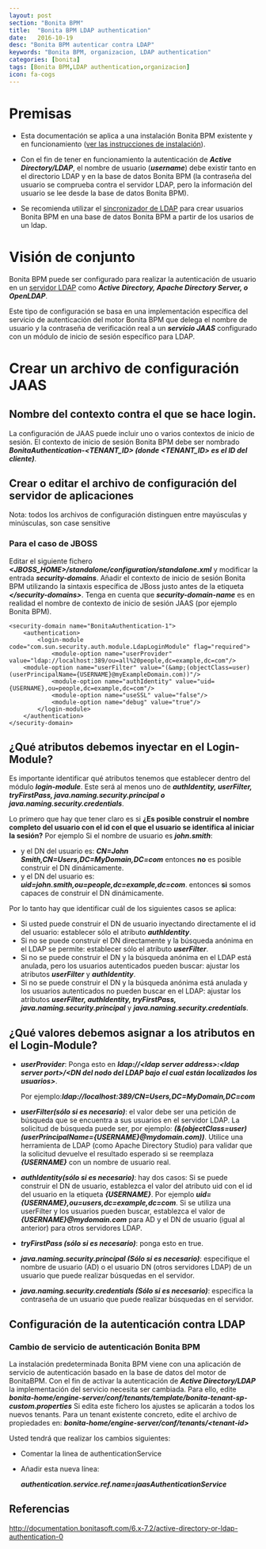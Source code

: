 ```yaml
---
layout: post
section: "Bonita BPM"
title:  "Bonita BPM LDAP authentication"
date:   2016-10-19
desc: "Bonita BPM autenticar contra LDAP"
keywords: "Bonita BPM, organizacion, LDAP authentication"
categories: [bonita]
tags: [Bonita BPM,LDAP authentication,organizacion] 
icon: fa-cogs
---
```


# Premisas

* Esta documentación se aplica a una instalación Bonita BPM existente y en funcionamiento ([ver las instrucciones de instalación](https://javiermartinalonso.github.io/bonita/2016/10/18/bonita-bundle-JBOSS.html "bonita-bundle-JBOSS")).

* Con el fin de tener en funcionamiento la autenticación de ***Active Directory/LDAP***, el nombre de usuario (***username***) debe existir tanto en el directorio LDAP y en la base de datos Bonita BPM (la contraseña del usuario se comprueba contra el servidor LDAP, pero la información del usuario se lee desde la base de datos Bonita BPM). 

* Se recomienda utilizar el [sincronizador de LDAP](https://javiermartinalonso.github.io/bonita/2016/10/19/bonita-LDAP-Synchronizer.html "sincronizador de LDAP") para crear usuarios Bonita BPM en una base de datos Bonita BPM a partir de los usarios de un ldap.

# Visión de conjunto

Bonita BPM puede ser configurado para realizar la autenticación de usuario en un [servidor LDAP](https://javiermartinalonso.github.io/ldap/2016/10/18/ldap-Open-LDAP.html "servidor LDAPn") como ***Active Directory, Apache Directory Server, o OpenLDAP***.

Este tipo de configuración se basa en una implementación específica del servicio de autenticación del motor Bonita BPM que delega el nombre de usuario y la contraseña de verificación real a un ***servicio JAAS*** configurado con un módulo de inicio de sesión específico para LDAP.

# Crear un archivo de configuración JAAS

## Nombre del contexto contra el que se hace login.

La configuración de JAAS puede incluir uno o varios contextos de inicio de sesión. El contexto de inicio de sesión Bonita BPM debe ser nombrado ***BonitaAuthentication-\<TENANT_ID\> (donde \<TENANT_ID\> es el ID del cliente)***.

## Crear o editar el archivo de configuración del servidor de aplicaciones

Nota: todos los archivos de configuración distinguen entre mayúsculas y minúsculas, son case sensitive

### Para el caso de JBOSS

Editar el siguiente fichero ***\<JBOSS_HOME\>/standalone/configuration/standalone.xml*** y modificar la entrada ***security-domains***.
Añadir el contexto de inicio de sesión Bonita BPM utilizando la sintaxis específica de JBoss justo antes de la etiqueta ***\</security-domains\>***. 
Tenga en cuenta que ***security-domain-name*** es en realidad el nombre de contexto de inicio de sesión JAAS (por ejemplo Bonita BPM).

	<security-domain name="BonitaAuthentication-1">
	    <authentication>
	        <login-module code="com.sun.security.auth.module.LdapLoginModule" flag="required">
	            <module-option name="userProvider" value="ldap://localhost:389/ou=all%20people,dc=example,dc=com"/>
	    <module-option name="userFilter" value="(&amp;(objectClass=user)(userPrincipalName={USERNAME}@myExampleDomain.com))"/>		    
	            <module-option name="authIdentity" value="uid={USERNAME},ou=people,dc=example,dc=com"/>
	            <module-option name="useSSL" value="false"/>
	            <module-option name="debug" value="true"/>
	        </login-module>
	    </authentication>
	</security-domain>

## ¿Qué atributos debemos inyectar en el Login-Module?

Es importante identificar qué atributos tenemos que establecer dentro del módulo ***login-module***. Este será al menos uno de ***authIdentity, userFilter, tryFirstPass, java.naming.security.principal o java.naming.security.credentials***. 

Lo primero que hay que tener claro es si **¿Es posible construir el nombre completo del usuario con el id con el que el usuario se identifica al iniciar la sesión?** 
Por ejemplo Si el nombre de usuario es ***john.smith***:

- y el DN del usuario es: ***CN=John Smith,CN=Users,DC=MyDomain,DC=com*** entonces **no** es posible construir el DN dinámicamente.
- y el DN del usuario es: ***uid=john.smith,ou=people,dc=example,dc=com***.
entonces **si** somos capaces de construir el DN dinámicamente.

Por lo tanto hay que identificar cuál de los siguientes casos se aplica:

* Si usted puede construir el DN de usuario inyectando directamente el id del usuario:  establecer sólo el atributo ***authIdentity***.
* Si no se puede construir el DN directamente y la búsqueda anónima en el LDAP se permite: establecer sólo el atributo ***userFilter***.
* Si no se puede construir el DN y la búsqueda anónima en el LDAP está anulada, pero los usuarios autenticados pueden buscar: ajustar los atributos ***userFilter*** y ***authIdentity***.
* Si no se puede construir el DN y la búsqueda anónima está anulada y los usuarios autenticados no pueden buscar en el LDAP: ajustar los atributos ***userFilter, authIdentity, tryFirstPass, java.naming.security.principal*** y ***java.naming.security.credentials***.

## ¿Qué valores debemos asignar a los atributos en el Login-Module?

* ***userProvider***: Ponga esto en ***ldap://\<ldap server address\>:\<ldap server port\>/\<DN del nodo del LDAP bajo el cual están localizados los usuarios\>***. 
 
	Por ejemplo:***ldap://localhost:389/CN=Users,DC=MyDomain,DC=com***

* ***userFilter(sólo si es necesario)***: el valor debe ser una petición de búsqueda que se encuentra a sus usuarios en el servidor LDAP. La solicitud de búsqueda puede ser, por ejemplo: ***(&(objectClass=user)(userPrincipalName={USERNAME}@mydomain.com))***. Utilice una herramienta de LDAP (como Apache Directory Studio) para validar que la solicitud devuelve el resultado esperado si se reemplaza ***{USERNAME}*** con un nombre de usuario real.

* ***authIdentity(sólo si es necesario)***: hay dos casos: 
Si se puede construir el DN de usuario, establezca el valor del atributo uid con el id del usuario en la etiqueta ***{USERNAME}***. Por ejemplo ***uid={USERNAME},ou=users,dc=example,dc=com***. 
Si se utiliza una userFilter y los usuarios pueden buscar, establezca el valor de ***{USERNAME}@mydomain.com*** para AD y el DN de usuario (igual al anterior) para otros servidores LDAP.

* ***tryFirstPass (sólo si es necesario)***: ponga esto en true.

* ***java.naming.security.principal (Sólo si es necesario)***: especifique el nombre de usuario (AD) o el usuario DN (otros servidores LDAP) de un usuario que puede realizar búsquedas en el servidor.

* ***java.naming.security.credentials (Sólo si es necesario)***: especifica la contraseña de un usuario que puede realizar búsquedas en el servidor.

## Configuración de la autenticación contra LDAP

### Cambio de servicio de autenticación Bonita BPM

La instalación predeterminada Bonita BPM viene con una aplicación de servicio de autenticación basado en la base de datos del motor de BonitaBPM. 
Con el fin de activar la autenticación de ***Active Directory/LDAP*** la implementación del servicio necesita ser cambiada. 
Para ello, edite ***bonita-home/engine-server/conf/tenants/template/bonita-tenant-sp-custom.properties***
Si edita este fichero los ajustes se aplicarán a todos los nuevos tenants. Para un tenant existente concreto, edite el archivo de propiedades en: ___bonita-home/engine-server/conf/tenants/<tenant-id\>___

Usted tendrá que realizar los cambios siguientes:

* Comentar la linea de authenticationService
* Añadir esta nueva línea:
	
	***authentication.service.ref.name=jaasAuthenticationService***

## Referencias

<http://documentation.bonitasoft.com/6.x-7.2/active-directory-or-ldap-authentication-0>
